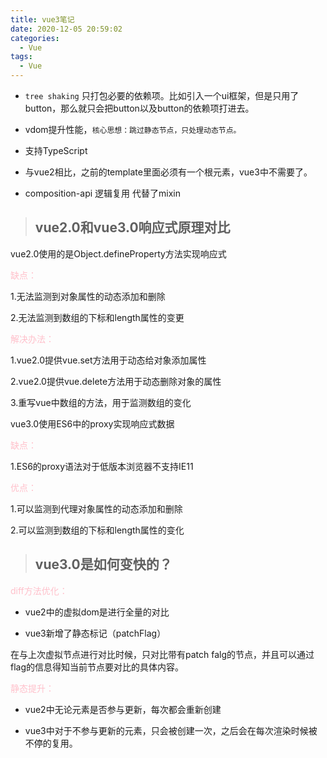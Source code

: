 ```yaml
---
title: vue3笔记
date: 2020-12-05 20:59:02
categories:
  - Vue
tags:
  - Vue
---
```


+ <code>tree shaking</code> 只打包必要的依赖项。比如引入一个ui框架，但是只用了button，那么就只会把button以及button的依赖项打进去。

+ vdom提升性能，<code>核心思想：跳过静态节点，只处理动态节点。</code>

<!-- more -->

+ 支持TypeScript

+ 与vue2相比，之前的template里面必须有一个根元素，vue3中不需要了。

+ composition-api 逻辑复用 代替了mixin

> ## vue2.0和vue3.0响应式原理对比

vue2.0使用的是Object.defineProperty方法实现响应式

<font color="pink">缺点：</font>

1.无法监测到对象属性的动态添加和删除

2.无法监测到数组的下标和length属性的变更

<font color="pink">解决办法：</font>

1.vue2.0提供vue.set方法用于动态给对象添加属性

2.vue2.0提供vue.delete方法用于动态删除对象的属性

3.重写vue中数组的方法，用于监测数组的变化

vue3.0使用ES6中的proxy实现响应式数据

<font color="pink">缺点：</font>

1.ES6的proxy语法对于低版本浏览器不支持IE11

<font color="pink">优点：</font>

1.可以监测到代理对象属性的动态添加和删除

2.可以监测到数组的下标和length属性的变化

> ## vue3.0是如何变快的？

<font color="pink">diff方法优化：</font>

+ vue2中的虚拟dom是进行全量的对比

+ vue3新增了静态标记（patchFlag）

在与上次虚拟节点进行对比时候，只对比带有patch falg的节点，并且可以通过flag的信息得知当前节点要对比的具体内容。

<font color="pink">静态提升：</font>

+ vue2中无论元素是否参与更新，每次都会重新创建

+ vue3中对于不参与更新的元素，只会被创建一次，之后会在每次渲染时候被不停的复用。





